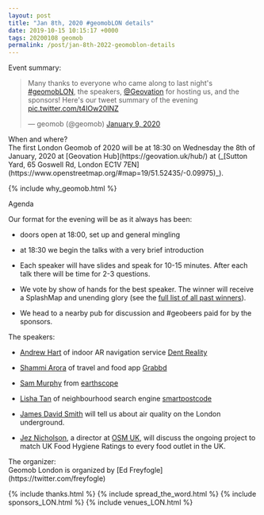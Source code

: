 ```yaml
--- 
layout: post
title: "Jan 8th, 2020 #geomobLON details"
date: 2019-10-15 10:15:17 +0000
tags: 20200108 geomob
permalink: /post/jan-8th-2022-geomoblon-details
---
```


<div class="heading">Event summary:</div>
<blockquote class="twitter-tweet"><p lang="en" dir="ltr">Many thanks to everyone who came along to last night&#39;s <a href="https://twitter.com/hashtag/geomobLON?src=hash&amp;ref_src=twsrc%5Etfw">#geomobLON</a>, the speakers, <a href="https://twitter.com/Geovation?ref_src=twsrc%5Etfw">@Geovation</a> for hosting us, and the sponsors! Here&#39;s our tweet summary of the evening <a href="https://t.co/t4IOw20INZ">pic.twitter.com/t4IOw20INZ</a></p>&mdash; geomob (@geomob) <a href="https://twitter.com/geomob/status/1215188531599069185?ref_src=twsrc%5Etfw">January 9, 2020</a></blockquote> <script async src="https://platform.twitter.com/widgets.js" charset="utf-8"></script>

<div class="heading">When and where?</div>
The first London Geomob of 2020 will be at
<span class="b">18:30 on Wednesday the 8th of January, 2020 </span>
at [Geovation Hub](https://geovation.uk/hub/) at (_[Sutton Yard, 65 Goswell Rd, London EC1V 7EN](https://www.openstreetmap.org/#map=19/51.52435/-0.09975)_).

{% include why_geomob.html %}

<div class="heading">Agenda</div>

Our format for the evening will be as it always has been:

* doors open at 18:00, set up and general mingling

* at 18:30 we begin the talks with a very brief introduction

* Each speaker will have slides and speak for 10-15 minutes.
After each talk there will be time for 2-3 questions.

* We vote by show of hands for the best speaker. The winner will receive a SplashMap and unending glory (see the [full list of all past winners](http://geomobldn.org/past-speakers)). 

* We head to a nearby pub for discussion and #geobeers paid for by the
sponsors. 

<div class="heading">The speakers:</div>

* [Andrew Hart](https://twitter.com/AndrewProjDent) of indoor AR navigation service [Dent Reality](https://www.dentreality.com)

* [Shammi Arora](https://twitter.com/sarora211) of travel and food app [Grabbd](https://apps.apple.com/us/app/grabbd-social-foodie-travel/id1060585858?mt=8)

* [Sam Murphy](https://twitter.com/samsammurphy) from [earthscope](https://earthscope.app/)

* [Lisha Tan](https://twitter.com/lisha_tan_uk) of neighbourhood search engine
[smartpostcode](https://www.smartpostcode.co.uk/)

* [James David Smith](https://twitter.com/TheRealJimShady) will tell us about air quality on the London underground.

* [Jez Nicholson](https://twitter.com/jnicho02), a director at [OSM UK](https://osmuk.org/), will discuss the ongoing project to match UK Food Hygiene Ratings to every food outlet in the UK. 

<div class="heading">The organizer:</div>
Geomob London is organized by [Ed Freyfogle](https://twitter.com/freyfogle)

{% include thanks.html %}
{% include spread_the_word.html %}
{% include sponsors_LON.html %}
{% include venues_LON.html %}
